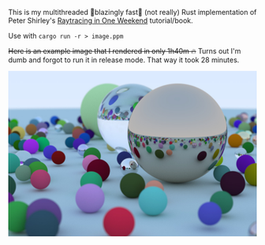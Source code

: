 This is my multithreaded 🚀blazingly fast🚀 (not really) Rust implementation of Peter Shirley's 
[Raytracing in One Weekend](https://raytracing.github.io/books/RayTracingInOneWeekend.html#metal) tutorial/book.

Use with `cargo run -r > image.ppm`

~~Here is an example image that I rendered in only 1h40m 🔥~~ Turns out I'm dumb and forgot to run it in release mode. That way it took 28 minutes.

![Astonishing world filled with beautiful spheres](example_render.jpg)
